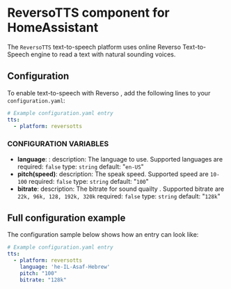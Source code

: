 # ReversoTTS component for HomeAssistant

The `ReversoTTS` text-to-speech platform uses online Reverso Text-to-Speech engine to read a text with natural sounding voices.

## Configuration

To enable text-to-speech with Reverso , add the following lines to your `configuration.yaml`:

```yaml
# Example configuration.yaml entry
tts:
  - platform: reversotts
```

### CONFIGURATION VARIABLES

 - **language**:
        : description: The language to use. Supported languages are 
        required: `false`
        type: `string`
        default: "`en-US`"
- **pitch(speed)**:
	description: The speak speed. Supported speed are `10-100`
    required: `false`
    type: `string`
    default: "`100`"
- **bitrate**:
    description: The bitrate for sound quailty . Supported bitrate are `22k, 96k, 128, 192k, 320k`
    required: `false`
    type: `string`
    default: "`128k`"

## Full configuration example

The configuration sample below shows how an entry can look like:

```yaml
# Example configuration.yaml entry
tts:
  - platform: reversotts
    language: 'he-IL-Asaf-Hebrew'
    pitch: "100"
    bitrate: "128k"
```

